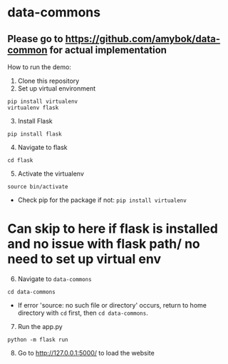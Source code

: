 # data-commons

## Please go to https://github.com/amybok/data-common for actual implementation



How to run the demo:

1. Clone this repository
2. Set up virtual environment
```
pip install virtualenv
virtualenv flask
```

3. Install Flask
```
pip install flask
```
4. Navigate to flask
```
cd flask
```

5. Activate the virtualenv
``` 
source bin/activate
```

* Check pip for the package if not:
  ``` pip install virtualenv ```


# Can skip to here if flask is installed and no issue with flask path/ no need to set up virtual env

6. Navigate to ``` data-commons ```
```
cd data-commons
```
* If error 'source: no such file or directory' occurs, return to home directory with ``` cd ``` first, then ``` cd data-commons ```.
7. Run the app.py
```
python -m flask run
```
8. Go to http://127.0.0.1:5000/ to load the website
